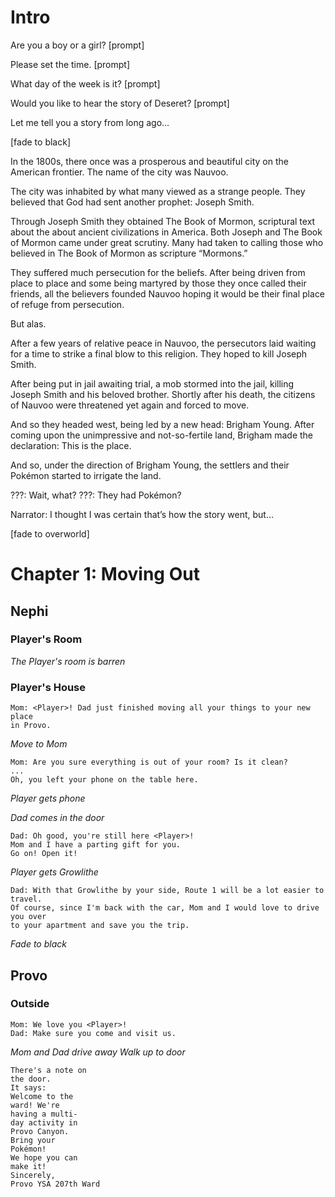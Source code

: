 # Intro

Are you a boy or a girl?
[prompt]

Please set the time.
[prompt]

What day of the week is it?
[prompt]

Would you like to hear the story of Deseret?
[prompt]

Let me tell you a story from long ago...

[fade to black]

In the 1800s, there once was a prosperous and beautiful city on
the American frontier. The name of the city was Nauvoo.

The city was inhabited by what many viewed as a strange people.
They believed that God had sent another prophet: Joseph Smith.

Through Joseph Smith they obtained The Book of Mormon, scriptural text about
the about ancient civilizations in America.
Both Joseph and The Book of Mormon came under great scrutiny.
Many had taken to calling those who believed in The Book of Mormon as
scripture “Mormons.”

They suffered much persecution for the beliefs.
After being driven from place to place and some being martyred by those they
once called their friends, all the believers founded Nauvoo hoping it would be
their final place of refuge from persecution.

But alas.

After a few years of relative peace in Nauvoo, the persecutors laid waiting
for a time to strike a final blow to this religion.
They hoped to kill Joseph Smith.

After being put in jail awaiting trial, a mob stormed into the jail, killing
Joseph Smith and his beloved brother.
Shortly after his death, the citizens of Nauvoo were threatened yet again and
forced to move.

And so they headed west, being led by a new head: Brigham Young.
After coming upon the unimpressive and not-so-fertile land,
Brigham made the declaration:
This is the place.

And so, under the direction of Brigham Young, the settlers and their Pokémon
started to irrigate the land.

???: Wait, what?
???: They had Pokémon?

Narrator: I thought I was certain that’s how the story went, but…

[fade to overworld]

# Chapter 1: Moving Out

## Nephi

### Player's Room
*The Player's room is barren*

### Player's House
```
Mom: <Player>! Dad just finished moving all your things to your new place
in Provo.
```

*Move to Mom*

```
Mom: Are you sure everything is out of your room? Is it clean?
...
Oh, you left your phone on the table here.
```

*Player gets phone*

*Dad comes in the door*

```
Dad: Oh good, you're still here <Player>!
Mom and I have a parting gift for you.
Go on! Open it!
```
*Player gets Growlithe*
```
Dad: With that Growlithe by your side, Route 1 will be a lot easier to travel.
Of course, since I'm back with the car, Mom and I would love to drive you over
to your apartment and save you the trip.
```
*Fade to black*

## Provo

### Outside

```
Mom: We love you <Player>!
Dad: Make sure you come and visit us.
```
*Mom and Dad drive away*
*Walk up to door*
```
There's a note on
the door.
It says:
Welcome to the
ward! We're
having a multi-
day activity in
Provo Canyon.
Bring your
Pokémon!
We hope you can
make it!
Sincerely,
Provo YSA 207th Ward
```
